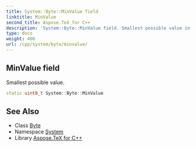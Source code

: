 ```yaml
---
title: System::Byte::MinValue field
linktitle: MinValue
second_title: Aspose.TeX for C++
description: 'System::Byte::MinValue field. Smallest possible value in C++.'
type: docs
weight: 400
url: /cpp/system/byte/minvalue/
---
```

## MinValue field


Smallest possible value.

```cpp
static uint8_t System::Byte::MinValue
```

## See Also

* Class [Byte](../)
* Namespace [System](../../)
* Library [Aspose.TeX for C++](../../../)
